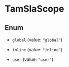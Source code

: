 

# TamSlaScope

## Enum


* `global` (value: `"global"`)

* `inline` (value: `"inline"`)

* `user` (value: `"user"`)



